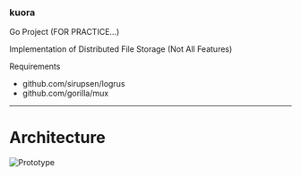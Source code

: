 ### kuora

Go Project (FOR PRACTICE...)

Implementation of Distributed File Storage (Not All Features)

Requirements
- github.com/sirupsen/logrus
- github.com/gorilla/mux

---
Architecture
===
![Prototype](https://user-images.githubusercontent.com/29305638/96595377-8ec6a480-1326-11eb-8722-e00411dc07b1.png)
